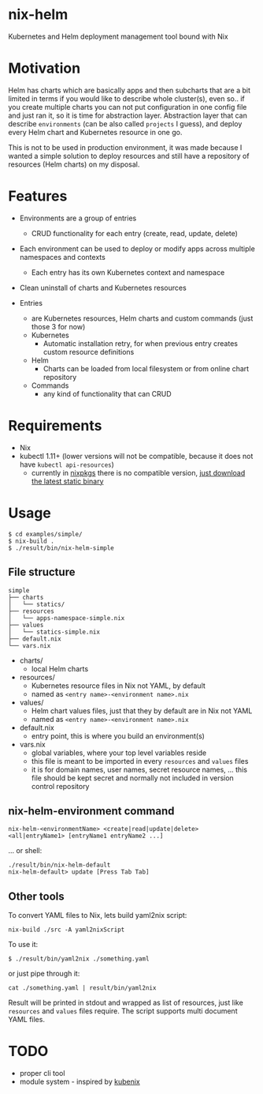 # nix-helm

Kubernetes and Helm deployment management tool bound with Nix


# Motivation

Helm has charts which are basically apps and then subcharts that are a bit limited in terms if you would like to describe whole cluster(s),
even so.. if you create multiple charts you can not put configuration in one config file and just ran it, so it is time for abstraction layer.
Abstraction layer that can describe `environments` (can be also called `projects` I guess), and deploy every Helm chart and Kubernetes resource in one go.

This is not to be used in production environment, it was made because I wanted a simple solution to deploy resources and still have a repository of resources (Helm charts) on my disposal.


# Features

- Environments are a group of entries
  - CRUD functionality for each entry (create, read, update, delete)
- Each environment can be used to deploy or modify apps across multiple namespaces and contexts
  - Each entry has its own Kubernetes context and namespace
- Clean uninstall of charts and Kubernetes resources

- Entries
  - are Kubernetes resources, Helm charts and custom commands (just those 3 for now)
  - Kubernetes
    - Automatic installation retry, for when previous entry creates custom resource definitions
  - Helm
    - Charts can be loaded from local filesystem or from online chart repository
  - Commands
    - any kind of functionality that can CRUD


# Requirements

- Nix
- kubectl 1.11+ (lower versions will not be compatible, because it does not have `kubectl api-resources`)
  - currently in [nixpkgs](https://github.com/NixOS/nixpkgs/) there is no compatible version, [just download the latest static binary](https://kubernetes.io/docs/tasks/tools/install-kubectl/#install-kubectl-binary-using-curl)


# Usage

```
$ cd examples/simple/
$ nix-build .
$ ./result/bin/nix-helm-simple
```


## File structure

```
simple
├── charts
│   └── statics/
├── resources
│   └── apps-namespace-simple.nix
├── values
│   └── statics-simple.nix
├── default.nix
└── vars.nix
```

- charts/
  - local Helm charts
- resources/
  - Kubernetes resource files in Nix not YAML, by default
  - named as `<entry name>-<environment name>.nix`
- values/
  - Helm chart values files, just that they by default are in Nix not YAML
  - named as `<entry name>-<environment name>.nix`
- default.nix
  - entry point, this is where you build an environment(s)
- vars.nix
  - global variables, where your top level variables reside
  - this file is meant to be imported in every `resources` and `values` files
  - it is for domain names, user names, secret resource names, ... this file should be kept secret and normally not included in version control repository


## nix-helm-environment command

```
nix-helm-<environmentName> <create|read|update|delete> <all|entryName1> [entryName1 entryName2 ...]
```

... or shell:

```
./result/bin/nix-helm-default
nix-helm-default> update [Press Tab Tab]
```

## Other tools

To convert YAML files to Nix, lets build yaml2nix script:

```
nix-build ./src -A yaml2nixScript
```

To use it:

```
$ ./result/bin/yaml2nix ./something.yaml
```

or just pipe through it:

```
cat ./something.yaml | result/bin/yaml2nix
```

Result will be printed in stdout and wrapped as list of resources, just like `resources` and `values` files require.
The script supports multi document YAML files.


# TODO

- proper cli tool
- module system - inspired by [kubenix](https://github.com/xtruder/kubenix)
